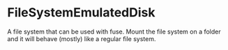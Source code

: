 # FileSystemEmulatedDisk
A file system that can be used with fuse. Mount the file system on a folder and it will behave (mostly) like a regular file system.
